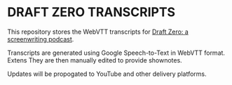 # DRAFT ZERO TRANSCRIPTS

This repository stores the WebVTT transcripts for [Draft Zero: a screenwriting podcast](http://www.draft-zero.com).

Transcripts are  generated using Google Speech-to-Text in WebVTT format. Extens They are then manually edited to provide shownotes.

Updates will be propogated to YouTube and other delivery platforms.